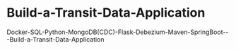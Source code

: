 # Build-a-Transit-Data-Application
Docker-SQL-Python-MongoDB(CDC)-Flask-Debezium-Maven-SpringBoot---Build-a-Transit-Data-Application
